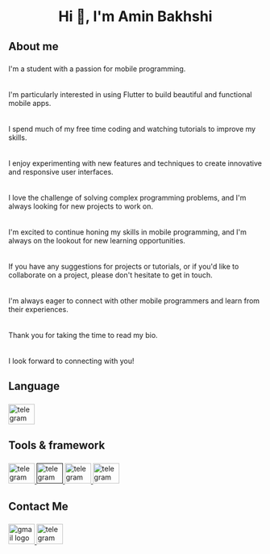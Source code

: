 <h1 align="center">Hi 👋, I'm  Amin Bakhshi</h1>

###

<h2 align="left">About me</h2>

###

<p align="left">I'm a student with a passion for mobile programming.<br><br><br>I'm particularly interested in using Flutter to build beautiful and functional mobile apps.<br><br><br>I spend much of my free time coding and watching tutorials to improve my skills.<br><br><br>I enjoy experimenting with new features and techniques to create innovative and responsive user interfaces.<br><br><br>I love the challenge of solving complex programming problems, and I'm always looking for new projects to work on.<br><br><br>I'm excited to continue honing my skills in mobile programming, and I'm always on the lookout for new learning opportunities.<br><br><br>If you have any suggestions for projects or tutorials, or if you'd like to collaborate on a project, please don't hesitate to get in touch.<br><br><br>I'm always eager to connect with other mobile programmers and learn from their experiences.<br><br><br>Thank you for taking the time to read my bio.<br><br><br>I look forward to connecting with you!</p>

###

<h2 align="left">Language</h2>

###

<div align="left">
  

<a href="https://dart.dev/" target="_blank">
    <img src="https://cdn.jsdelivr.net/gh/devicons/devicon/icons/dart/dart-original.svg" width="52" height="40" alt="telegram logo"  />
  </a>


</div>

###

<h2 align="left">Tools & framework</h2>

###

<div align="left">



<a href="https://flutter.dev/" target="_blank">
    <img src="https://storage.googleapis.com/cms-storage-bucket/ec64036b4eacc9f3fd73.svg" width="52" height="40" alt="telegram logo"  />
  </a>

  <a href="" target="_blank">
    <img src="https://cdn.jsdelivr.net/gh/devicons/devicon/icons/android/android-plain.svg" width="52" height="40" alt="telegram logo"  />
  </a>


  <a href="https://code.visualstudio.com/" target="_blank">
    <img src="https://cdn.jsdelivr.net/gh/devicons/devicon/icons/vscode/vscode-original.svg" width="52" height="40" alt="telegram logo"  />
  </a>


  <a href="https://github.com/AminBDev" target="_blank">
    <img src="https://cdn.jsdelivr.net/gh/devicons/devicon/icons/github/github-original.svg" width="52" height="40" alt="telegram logo"  />
  </a>



</div>

###

<h2 align="left">Contact Me</h2>

###

<div align="left">
  <a href="bakhshim178@gmail.com" target="_blank">
    <img src="https://raw.githubusercontent.com/maurodesouza/profile-readme-generator/master/src/assets/icons/social/gmail/default.svg" width="52" height="40" alt="gmail logo"  />
  </a>
  <a href="https://t.me/amin8615" target="_blank">
    <img src="https://raw.githubusercontent.com/maurodesouza/profile-readme-generator/master/src/assets/icons/social/telegram/default.svg" width="52" height="40" alt="telegram logo"  />
  </a>
</div>

###
